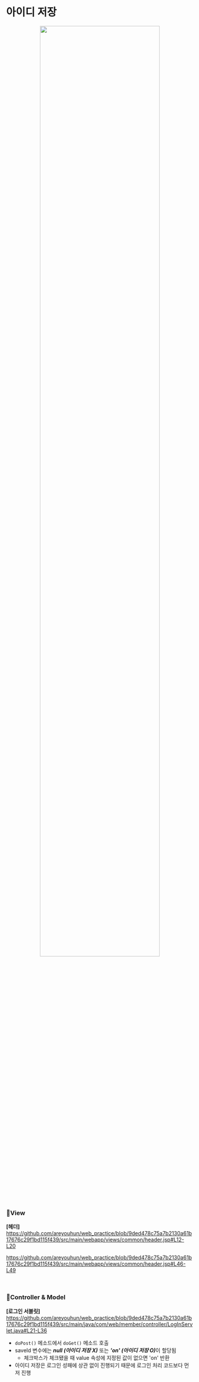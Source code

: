 # 아이디 저장
<p align="center">
    <img width="80%" src="https://github.com/areyouhun/web_practice/assets/97642395/5e1995c6-bf9a-4e39-b128-3b59f70936fc">
</p>

<br>

### 🎨View
**[헤더]**
https://github.com/areyouhun/web_practice/blob/9ded478c75a7b2130a61b17676c29f1bd115f439/src/main/webapp/views/common/header.jsp#L12-L20

https://github.com/areyouhun/web_practice/blob/9ded478c75a7b2130a61b17676c29f1bd115f439/src/main/webapp/views/common/header.jsp#L46-L49

<br>

### 🧬Controller & Model
**[로그인 서블릿]**
https://github.com/areyouhun/web_practice/blob/9ded478c75a7b2130a61b17676c29f1bd115f439/src/main/java/com/web/member/controller/LogInServlet.java#L21-L36
- `doPost()` 메소드에서 `doGet()` 메소드 호출
- saveId 변수에는 <i>**null (아이디 저장 X)**</i> 또는 <i>**'on' (아이디 저장 O)**</i>이 할당됨
	- 체크박스가 체크됐을 때 value 속성에 지정된 값이 없으면 'on' 반환
- 아이디 저장은 로그인 성패에 상관 없이 진행되기 때문에 로그인 처리 코드보다 먼저 진행
